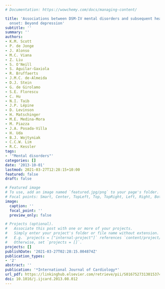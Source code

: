 ```yaml
---
# Documentation: https://wowchemy.com/docs/managing-content/

title: 'Associations between DSM-IV mental disorders and subsequent heart disease
  onset: Beyond depression'
subtitle: ''
summary: ''
authors:
- K.M. Scott
- P. de Jonge
- J. Alonso
- M.C. Viana
- Z. Liu
- S. O'Neill
- S. Aguilar-Gaxiola
- R. Bruffaerts
- J.M.C. de-Almeida
- D.J. Stein
- G. de Girolamo
- S.E. Florescu
- C. Hu
- N.I. Taib
- J.P. Lépine
- D. Levinson
- H. Matschinger
- M.E. Medina-Mora
- M. Piazza
- J.A. Posada-Villa
- H. Uda
- B.J. Wojtyniak
- C.C.W. Lim
- R.C. Kessler
tags: 
- '"Mental disorders"'
categories: []
date: '2013-10-01'
lastmod: 2021-03-27T12:28:15+10:00
featured: false
draft: false

# Featured image
# To use, add an image named `featured.jpg/png` to your page's folder.
# Focal points: Smart, Center, TopLeft, Top, TopRight, Left, Right, BottomLeft, Bottom, BottomRight.
image:
  caption: ''
  focal_point: ''
  preview_only: false

# Projects (optional).
#   Associate this post with one or more of your projects.
#   Simply enter your project's folder or file name without extension.
#   E.g. `projects = ["internal-project"]` references `content/project/deep-learning/index.md`.
#   Otherwise, set `projects = []`.
projects: []
publishDate: '2021-03-27T02:28:15.004874Z'
publication_types:
- '2'
abstract: ''
publication: '*International Journal of Cardiology*'
url_pdf: https://linkinghub.elsevier.com/retrieve/pii/S0167527313015374
doi: 10.1016/j.ijcard.2013.08.012
---
```

